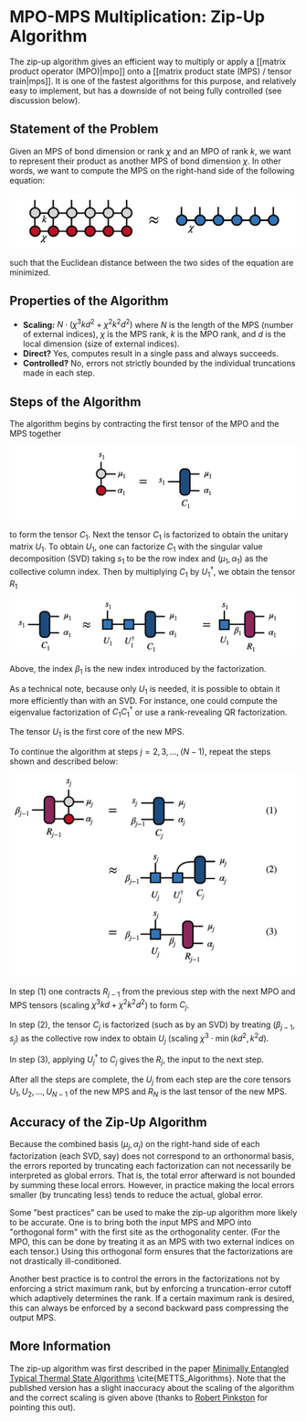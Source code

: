 # MPO-MPS Multiplication: Zip-Up Algorithm

The zip-up algorithm gives an efficient
way to multiply or apply a [[matrix product operator (MPO)|mpo]] 
onto a [[matrix product state (MPS) / tensor train|mps]].
It is one of the fastest algorithms for this purpose, and relatively
easy to implement, but has a downside of not being fully controlled (see discussion below).

## Statement of the Problem

Given an MPS of bond dimension or rank $\chi$ and an MPO of rank $k$,
we want to represent their product as another MPS of bond dimension $\chi$.
In other words, we want to compute the MPS on the right-hand side of the following
equation:

![medium](mpo_mps_product.png)

such that the Euclidean distance between the two sides of the equation
are minimized.

## Properties of the Algorithm

* **Scaling:** $N\cdot(\chi^3 k d^2 + \chi^2 k^2 d^2)$ where $N$ is the length of the MPS (number of external indices), $\chi$ is the MPS rank, $k$ is the MPO rank, and $d$ is the local dimension (size of external indices).
* **Direct?** Yes, computes result in a single pass and always succeeds.
* **Controlled?** No, errors not strictly bounded by the individual truncations made in each step.

## Steps of the Algorithm

The algorithm begins by contracting the first tensor of the MPO and the MPS together

![medium](initial_product.png)

to form the tensor $C_1$. Next the tensor $C_1$ is factorized to obtain the unitary matrix $U_1$. To obtain $U_1$, one can factorize $C_1$ with the singular value decomposition (SVD) taking $s_1$ to be the row index and $(\mu_1,\alpha_1)$ as the collective column index. Then by multiplying $C_1$ by $U^\dagger_1$, we obtain the tensor $R_1$

![medium](C1_factorization.png)

Above, the index $\beta_1$ is the new index introduced by the factorization.

As a technical note, because only $U_1$ is needed, it is possible to obtain it more efficiently than with an SVD. For instance, one could compute the eigenvalue factorization of $C_1 C^\dagger_1$ or use a rank-revealing QR factorization.

The tensor $U_1$ is the first core of the new MPS.

To continue the algorithm at steps $j=2,3,\ldots,(N-1)$, repeat the steps shown and described below:

![medium](main_zip_up_loop.png)

In step (1) one contracts $R_{j-1}$ from the previous step with the next MPO and MPS tensors (scaling $\chi^3 k d + \chi^2 k^2 d^2$) to form $C_j$. 

In step (2), the tensor $C_j$ is factorized (such as by an SVD) by treating $(\beta_{j-1},s_j)$ as the collective row index to obtain $U_j$ (scaling $\chi^3 \cdot \min(k d^2, k^2 d)$. 

In step (3), applying $U^\dagger_j$ to $C_j$ gives the $R_j$, the input to the next step.

After all the steps are complete, the $U_j$ from each step are the core tensors $U_1, U_2, \ldots, U_{N-1}$ of the new MPS and $R_N$ is the last tensor of the new MPS.

## Accuracy of the Zip-Up Algorithm

Because the combined basis $(\mu_j, \alpha_j)$ on the right-hand side of each factorization (each SVD, say) does not correspond to an orthonormal basis, the errors reported by truncating each factorization can not necessarily be interpreted as global errors. That is, the total error afterward is not bounded by summing these local errors. However, in practice making the local errors smaller (by truncating less) tends to reduce the actual, global error.

Some "best practices" can be used to make the zip-up algorithm more likely to be accurate. One is to bring both the input MPS and MPO into "orthogonal form" with the first site as the orthogonality center. (For the MPO, this can be done by treating it as an MPS with two external indices on each tensor.) Using this orthogonal form ensures that the factorizations are not drastically ill-conditioned.

Another best practice is to control the errors in the factorizations not by enforcing a strict maximum rank, but by enforcing a truncation-error cutoff which adaptively determines the rank. If a certain maximum rank is desired, this can always be enforced by a second backward pass compressing the output MPS.

## More Information

The zip-up algorithm was first described in the paper [Minimally Entangled Typical Thermal State Algorithms](https://iopscience.iop.org/article/10.1088/1367-2630/12/5/055026/meta) \cite{METTS_Algorithms}. Note that the published version has a slight inaccuracy about the scaling of the algorithm and the correct scaling is given above (thanks to [Robert Pinkston](https://www.linkedin.com/in/robert-pinkston-pe-14942882/) for pointing this out).


